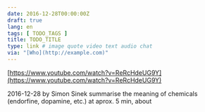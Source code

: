 ```yaml
---
date: 2016-12-28T00:00:00Z
draft: true
lang: en
tags: [ TODO_TAGS ]
title: TODO_TITLE
type: link # image quote video text audio chat
via: "[Who](http://example.com)"
---
```



[https://www.youtube.com/watch?v=ReRcHdeUG9Y](https://www.youtube.com/watch?v=ReRcHdeUG9Y)

2016-12-28 by Simon Sinek
summarise the meaning of chemicals (endorfine, dopamine, etc.) at aprox. 5 min, about
